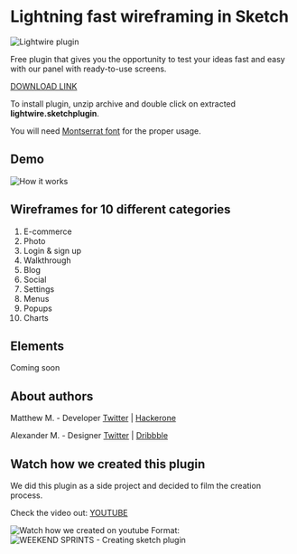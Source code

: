 # Lightning fast wireframing in Sketch
![Lightwire plugin](http://lightwireplugin.com/lw.png)

Free plugin that gives you the opportunity to test your ideas fast and easy with our panel with ready-to-use screens.

[DOWNLOAD LINK](https://github.com/alex-matt/sketch-lightwire-plugin/releases/download/v1.0.0/lightwire.sketchplugin.zip)

To install plugin, unzip archive and double click on extracted **lightwire.sketchplugin**.

You will need [Montserrat font](https://fonts.google.com/specimen/Montserrat) for the proper usage.

## Demo
![How it works](http://lightwireplugin.com/lightwire-how-it-works.gif)

## Wireframes for 10 different categories
1. E-commerce
2. Photo
3. Login & sign up
4. Walkthrough
5. Blog
6. Social
7. Settings
8. Menus
9. Popups
10. Charts

## Elements
Coming soon

## About authors 
Matthew M. - Developer [Twitter](https://twitter.com/r0x33d) | [Hackerone](https://hackerone.com/r0x33d)

Alexander M. - Designer [Twitter](https://twitter.com/alxquare) | [Dribbble](https://dribbble.com/Alxquare)

## Watch how we created this plugin
We did this plugin as a side project and decided to film the creation process.

Check the video out: 
[YOUTUBE](https://www.youtube.com/watch?v=1MlwVMMWrTY)

![Watch how we created on youtube](http://lightwireplugin.com/lw2.png)
Format: ![WEEKEND SPRINTS - Creating sketch plugin](https://www.youtube.com/watch?v=1MlwVMMWrTY)
